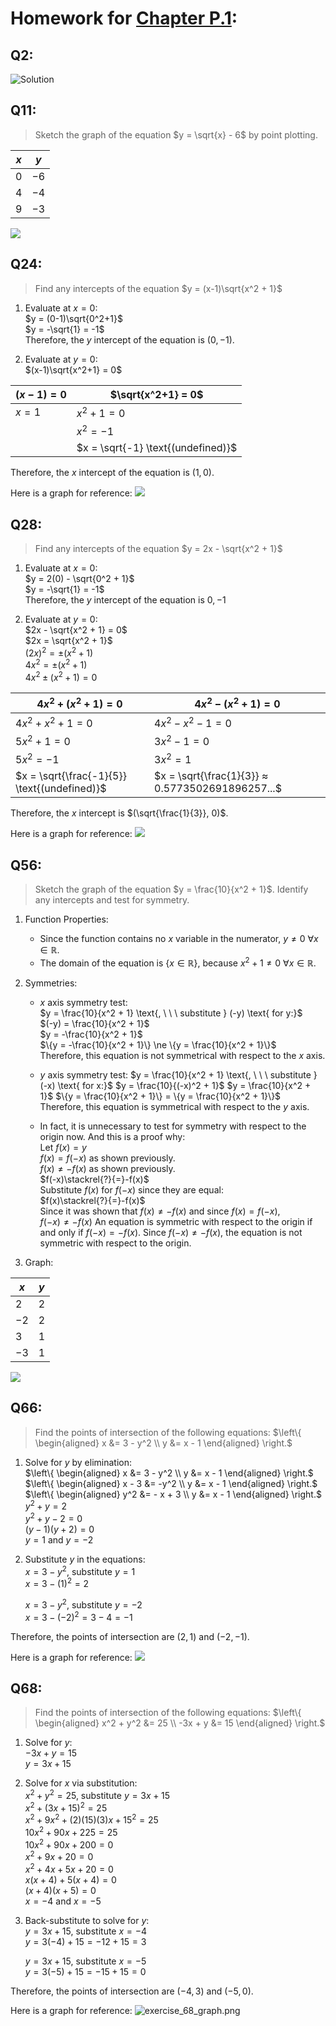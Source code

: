 # Homework for [Chapter P.1](../W1/Chapter%20P.1):

## Q2:
![Solution](../Images/exercises_1-4.png)


## Q11:

> Sketch the graph of the equation $y = \sqrt{x} - 6$ by point plotting. 

| $x$ | $y$ |
|---|---|
| $0$ | $-6$ |
| $4$ | $-4$ |
| $9$ | $-3$ |

![](../Images/exercise_11_graph.png)


## Q24:
> Find any intercepts of the equation $y = (x-1)\sqrt{x^2 + 1}$

1. Evaluate at $x = 0$:  
	$y = (0-1)\sqrt{0^2+1}$  
	$y = -\sqrt{1} = -1$  
Therefore, the $y$ intercept of the equation is $(0, -1)$.

2. Evaluate at $y = 0$:  
	$(x-1)\sqrt{x^2+1} = 0$  

| $(x-1) = 0$ | $\sqrt{x^2+1} = 0$ |
| --- | --- |
| $x = 1$ | $x^2 + 1 = 0$ |
|      | $x^2 = -1$ |
|      | $x = \sqrt{-1} \text{(undefined)}$|

Therefore, the $x$ intercept of the equation is $(1, 0)$.

Here is a graph for reference:
![](../Images/exercise_24_graph.png)


## Q28:
> Find any intercepts of the equation $y = 2x - \sqrt{x^2 + 1}$

1. Evaluate at $x=0$:  
	$y = 2(0) - \sqrt{0^2 + 1}$  
	$y = -\sqrt{1} = -1$  
Therefore, the $y$ intercept of the equation is $0,-1$

2. Evaluate at $y=0$:  
	$2x - \sqrt{x^2 + 1} = 0$  
	$2x = \sqrt{x^2 + 1}$  
	$(2x)^2 = ±(x^2 + 1)$  
	$4x^2 = ±(x^2 + 1)$  
	$4x^2 ±(x^2 + 1) = 0$  

| $4x^2 + (x^2 + 1) = 0$ | $4x^2 - (x^2 + 1) = 0$ |
| --- | --- |
| $4x^2 + x^2 + 1 = 0$| $4x^2 - x^2 - 1 = 0$ |
| $5x^2 + 1 = 0$ | $3x^2 - 1 = 0$
| $5x^2 = -1$ | $3x^2 = 1$ |
| $x = \sqrt{\frac{-1}{5}} \text{(undefined)}$ | $x = \sqrt{\frac{1}{3}} ≈ 0.5773502691896257...$ |

Therefore, the $x$ intercept is $(\sqrt{\frac{1}{3}}, 0)$.

Here is a graph for reference:
![](../Images/exercise_28_graph.png)


## Q56:

> Sketch the graph of the equation $y = \frac{10}{x^2 + 1}$. Identify any intercepts and test for symmetry.

1. Function Properties:  
	- Since the function contains no $x$ variable in the numerator, $y \ne 0 \text{ } \forall x \in \mathbb{R}$.
	-  The domain of the equation is $\{x \in \mathbb{R}\}$, because $x^2 + 1 \ne 0 \text{ } \forall x \in \mathbb{R}$.

2. Symmetries:  
	-  $x$ axis symmetry test:  
		$y = \frac{10}{x^2 + 1} \text{, \ \ \ substitute } (-y) \text{ for y:}$  
		$(-y) = \frac{10}{x^2 + 1}$  
		$y = -\frac{10}{x^2 + 1}$  
		$\{y = -\frac{10}{x^2 + 1}\} \ne \{y = \frac{10}{x^2 + 1}\}$  
	Therefore, this equation is not symmetrical with respect to the $x$ axis.
	
	- $y$ axis symmetry test:
		$y = \frac{10}{x^2 + 1} \text{, \ \ \ substitute } (-x) \text{ for x:}$
		$y = \frac{10}{(-x)^2 + 1}$
		$y = \frac{10}{x^2 + 1}$
		$\{y = \frac{10}{x^2 + 1}\} = \{y = \frac{10}{x^2 + 1}\}$
	Therefore, this equation is symmetrical with respect to the $y$ axis.  
	  
	- In fact, it is unnecessary to test for symmetry with respect to the origin now. And this is a proof why:  
		$\text{Let }f(x) = y\text{}$  
		$f(x) = f(-x)\text{ as shown previously.}$  
		$f(x) \ne -f(x) \text{ as shown previously.}$  
		$f(-x)\stackrel{?}{=}-f(x)$  
		$\text{Substitute }f(x)\text{ for }f(-x)\text{ since they are equal:}$  
		$f(x)\stackrel{?}{=}-f(x)$  
		$\text{Since it was shown that }f(x) \ne -f(x)\text{ and since }f(x) = f(-x)\text{, }$   
		$f(-x) \ne -f(x)$  		$\text{An equation is symmetric with respect to the origin if and only if }f(-x) = -f(x).$  $\text{Since }f(-x) \ne -f(x)\text{, the equation is not symmetric with respect to the origin.}$  

3. Graph:

| $x$ | $y$ | 
| --- | --- |
| $2$ | $2$ |
| $-2$ | $2$ |
| $3$ | $1$ |
| $-3$ | $1$ | 

![](../Images/exercise_56_graph.png)

## Q66:
> Find the points of intersection of the following equations:
   $\left\{ \begin{aligned}   x &= 3 - y^2 \\ y &= x - 1 \end{aligned} \right.$

1. Solve for $y$ by elimination:  
	$\left\{ \begin{aligned}   x &= 3 - y^2 \\ y &= x - 1 \end{aligned} \right.$  
	$\left\{ \begin{aligned}  x - 3 &= -y^2 \\ y &= x - 1 \end{aligned} \right.$  
	$\left\{ \begin{aligned}   y^2 &= - x + 3 \\ y &= x - 1 \end{aligned} \right.$  
	$y^2 + y = 2$  
	$y^2 + y - 2 = 0$  
	$(y-1)(y+2) = 0$  
	$y = 1 \text{ and } y = -2$  

2. Substitute $y$ in the equations:  
	$x = 3 - y^2\text{, \ \ \ substitute }y=1$  
	$x = 3 - (1)^2 = 2$  
	  
	$x = 3 - y^2\text{, \ \ \ substitute }y=-2$  
	$x = 3 - (-2)^2 = 3 - 4 = -1$  

Therefore, the points of intersection are $(2,1)$ and $(-2, -1)$.

Here is a graph for reference:
![](../Images/exercise_66_graph.png)

## Q68:
> Find the points of intersection of the following equations:
   $\left\{ \begin{aligned}   x^2 + y^2 &= 25 \\ -3x + y &= 15 \end{aligned} \right.$  

1. Solve for $y$:  
	$-3x + y = 15$  
	$y = 3x+15$  

2. Solve for $x$ via substitution:  
	$x^2 + y^2 = 25\text{, \ \ \ substitute }y=3x+15$  
	$x^2 + (3x + 15)^2 = 25$  
	$x^2 + 9x^2 + (2)(15)(3)x + 15^2 = 25$  
	$10x^2 + 90x + 225 = 25$  
	$10x^2 +90x +200 = 0$  
	$x^2 + 9x + 20 = 0$  
	$x^2 + 4x + 5x + 20 = 0$  
	$x(x + 4) + 5(x+4) = 0$  
	$(x+4)(x+5) = 0$  
	$x = -4\text{ and }x = -5$  

3. Back-substitute to solve for $y$:  
	$y = 3x + 15\text{, \ \ \ substitute }x=-4$  
	$y = 3(-4) + 15 = -12 + 15 = 3$  
	  
	$y = 3x + 15\text{, \ \ \ substitute }x=-5$  
	$y = 3(-5) + 15 = -15 + 15 = 0$  

Therefore, the points of intersection are $(-4,3)$ and $(-5, 0)$.

Here is a graph for reference:
![exercise_68_graph.png](../Images/exercise_68_graph.png)